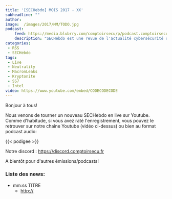 ```yaml
---
title: '[SECHebdo] MOIS 2017 - XX'
subheadline: ""
author:
image:  /images/2017/MM/TODO.jpg
podcast:
    feed: https://media.blubrry.com/comptoirsecu/p/podcast.comptoirsecu.fr/FILE.mp3
    description: "SECHebdo est une revue de l'actualité cybersécurité réalisé en live sur Youtube, généralement le mardi soir."
categories:
 - RSS
 - SECHebdo
tags:
 - Live
 - Neutrality
 - MacronLeaks
 - Kryptonite
 - SS7
 - Intel
video: https://www.youtube.com/embed/CODECODECODE
---
```

Bonjour à tous!

Nous venons de tourner un nouveau SECHebdo en live sur Youtube. Comme d'habitude, si vous avez raté l'enregistrement, vous pouvez le retrouver sur notre chaîne Youtube (vidéo ci-dessus) ou bien au format podcast audio:

{{< podigee >}}

Notre discord : <https://discord.comptoirsecu.fr>

A bientôt pour d'autres émissions/podcasts!

### Liste des news:

  * mm:ss TITRE
      * <http://>
